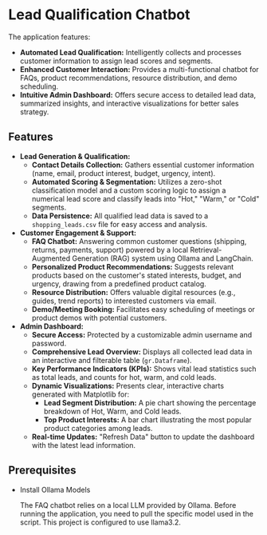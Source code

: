 # Lead Qualification Chatbot

The application features:
* **Automated Lead Qualification:** Intelligently collects and processes customer information to assign lead scores and segments.
* **Enhanced Customer Interaction:** Provides a multi-functional chatbot for FAQs, product recommendations, resource distribution, and demo scheduling.
* **Intuitive Admin Dashboard:** Offers secure access to detailed lead data, summarized insights, and interactive visualizations for better sales strategy.

## Features

* **Lead Generation & Qualification:**
    * **Contact Details Collection:** Gathers essential customer information (name, email, product interest, budget, urgency, intent).
    * **Automated Scoring & Segmentation:** Utilizes a zero-shot classification model and a custom scoring logic to assign a numerical lead score and classify leads into "Hot," "Warm," or "Cold" segments.
    * **Data Persistence:** All qualified lead data is saved to a `shopping_leads.csv` file for easy access and analysis.
* **Customer Engagement & Support:**
    * **FAQ Chatbot:** Answering common customer questions (shipping, returns, payments, support) powered by a local Retrieval-Augmented Generation (RAG) system using Ollama and LangChain.
    * **Personalized Product Recommendations:** Suggests relevant products based on the customer's stated interests, budget, and urgency, drawing from a predefined product catalog.
    * **Resource Distribution:** Offers valuable digital resources (e.g., guides, trend reports) to interested customers via email.
    * **Demo/Meeting Booking:** Facilitates easy scheduling of meetings or product demos with potential customers.
* **Admin Dashboard:**
    * **Secure Access:** Protected by a customizable admin username and password.
    * **Comprehensive Lead Overview:** Displays all collected lead data in an interactive and filterable table (`gr.Dataframe`).
    * **Key Performance Indicators (KPIs):** Shows vital lead statistics such as total leads, and counts for hot, warm, and cold leads.
    * **Dynamic Visualizations:** Presents clear, interactive charts generated with Matplotlib for:
        * **Lead Segment Distribution:** A pie chart showing the percentage breakdown of Hot, Warm, and Cold leads.
        * **Top Product Interests:** A bar chart illustrating the most popular product categories among leads.
    * **Real-time Updates:** "Refresh Data" button to update the dashboard with the latest lead information.
      
## Prerequisites

* Install Ollama Models

   The FAQ chatbot relies on a local LLM provided by Ollama. Before running the application, you need to pull the specific model used in the    script. This project is configured to use llama3.2.

